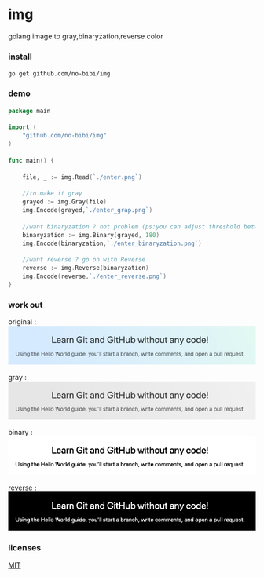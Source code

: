 # img
golang image to gray,binaryzation,reverse color


### install

```code
go get github.com/no-bibi/img
```

### demo

```go
package main

import (
	"github.com/no-bibi/img"
)

func main() {

	file, _ := img.Read(`./enter.png`)

	//to make it gray
	grayed := img.Gray(file)
	img.Encode(grayed,`./enter_grap.png`)

	//want binaryzation ? not problem (ps:you can adjust threshold between 0 - 255)
	binaryzation := img.Binary(grayed, 180)
	img.Encode(binaryzation,`./enter_binaryzation.png`)

	//want reverse ? go on with Reverse
	reverse := img.Reverse(binaryzation)
	img.Encode(reverse,`./enter_reverse.png`)
}
```

### work out
<p>original : <img src="source/enter.png"></p>
<p>gray : <img src="build/enter_grap.png"></p>
<p>binary : <img src="build/enter_binaryzation.png"></p>
<p>reverse : <img src="build/enter_reverse.png"></p>


### licenses

[MIT](http://opensource.org/licenses/MIT)

